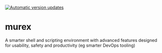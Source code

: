 [![Automatic version updates](https://github.com/ZOSOpenTools/murexport/actions/workflows/bump.yml/badge.svg)](https://github.com/ZOSOpenTools/murexport/actions/workflows/bump.yml)

# murex

A smarter shell and scripting environment with advanced features designed for usability, safety and productivity (eg smarter DevOps tooling)
